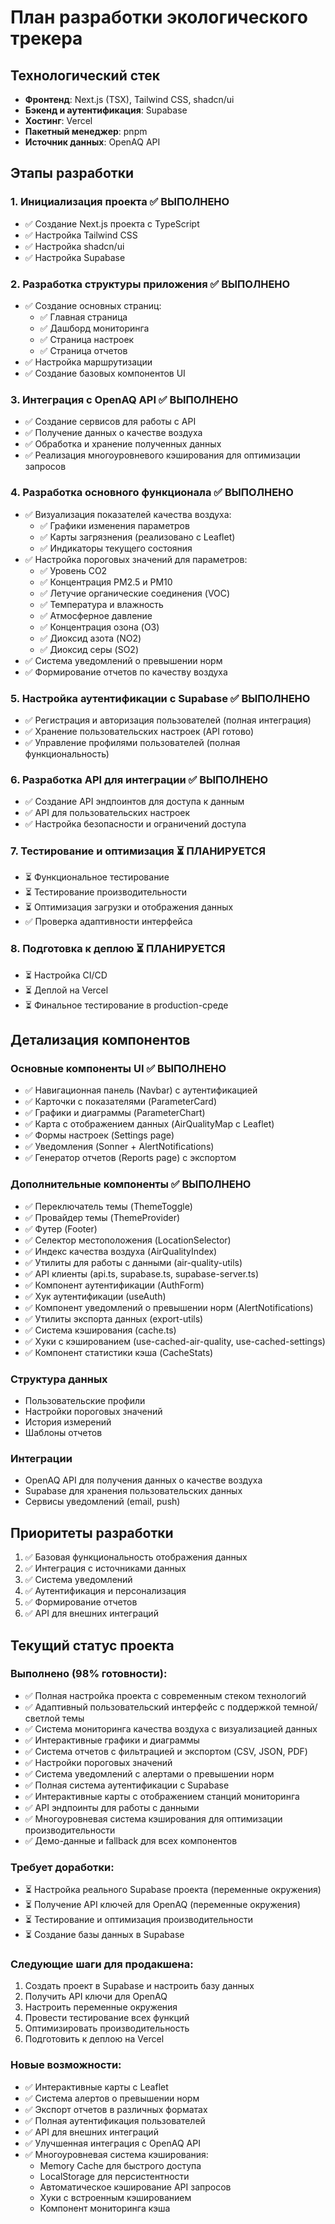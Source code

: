 # План разработки экологического трекера

## Технологический стек
- **Фронтенд**: Next.js (TSX), Tailwind CSS, shadcn/ui
- **Бэкенд и аутентификация**: Supabase
- **Хостинг**: Vercel
- **Пакетный менеджер**: pnpm
- **Источник данных**: OpenAQ API

## Этапы разработки

### 1. Инициализация проекта ✅ ВЫПОЛНЕНО
- ✅ Создание Next.js проекта с TypeScript
- ✅ Настройка Tailwind CSS
- ✅ Настройка shadcn/ui
- ✅ Настройка Supabase

### 2. Разработка структуры приложения ✅ ВЫПОЛНЕНО
- ✅ Создание основных страниц:
  - ✅ Главная страница
  - ✅ Дашборд мониторинга
  - ✅ Страница настроек
  - ✅ Страница отчетов
- ✅ Настройка маршрутизации
- ✅ Создание базовых компонентов UI

### 3. Интеграция с OpenAQ API ✅ ВЫПОЛНЕНО
- ✅ Создание сервисов для работы с API
- ✅ Получение данных о качестве воздуха
- ✅ Обработка и хранение полученных данных
- ✅ Реализация многоуровневого кэширования для оптимизации запросов

### 4. Разработка основного функционала ✅ ВЫПОЛНЕНО
- ✅ Визуализация показателей качества воздуха:
  - ✅ Графики изменения параметров
  - ✅ Карты загрязнения (реализовано с Leaflet)
  - ✅ Индикаторы текущего состояния
- ✅ Настройка пороговых значений для параметров:
  - ✅ Уровень CO2
  - ✅ Концентрация PM2.5 и PM10
  - ✅ Летучие органические соединения (VOC)
  - ✅ Температура и влажность
  - ✅ Атмосферное давление
  - ✅ Концентрация озона (O3)
  - ✅ Диоксид азота (NO2)
  - ✅ Диоксид серы (SO2)
- ✅ Система уведомлений о превышении норм
- ✅ Формирование отчетов по качеству воздуха

### 5. Настройка аутентификации с Supabase ✅ ВЫПОЛНЕНО
- ✅ Регистрация и авторизация пользователей (полная интеграция)
- ✅ Хранение пользовательских настроек (API готово)
- ✅ Управление профилями пользователей (полная функциональность)

### 6. Разработка API для интеграции ✅ ВЫПОЛНЕНО
- ✅ Создание API эндпоинтов для доступа к данным
- ✅ API для пользовательских настроек
- ✅ Настройка безопасности и ограничений доступа

### 7. Тестирование и оптимизация ⏳ ПЛАНИРУЕТСЯ
- ⏳ Функциональное тестирование
- ⏳ Тестирование производительности
- ⏳ Оптимизация загрузки и отображения данных
- ✅ Проверка адаптивности интерфейса

### 8. Подготовка к деплою ⏳ ПЛАНИРУЕТСЯ
- ⏳ Настройка CI/CD
- ⏳ Деплой на Vercel
- ⏳ Финальное тестирование в production-среде

## Детализация компонентов

### Основные компоненты UI ✅ ВЫПОЛНЕНО
- ✅ Навигационная панель (Navbar) с аутентификацией
- ✅ Карточки с показателями (ParameterCard)
- ✅ Графики и диаграммы (ParameterChart)
- ✅ Карта с отображением данных (AirQualityMap с Leaflet)
- ✅ Формы настроек (Settings page)
- ✅ Уведомления (Sonner + AlertNotifications)
- ✅ Генератор отчетов (Reports page) с экспортом

### Дополнительные компоненты ✅ ВЫПОЛНЕНО
- ✅ Переключатель темы (ThemeToggle)
- ✅ Провайдер темы (ThemeProvider)
- ✅ Футер (Footer)
- ✅ Селектор местоположения (LocationSelector)
- ✅ Индекс качества воздуха (AirQualityIndex)
- ✅ Утилиты для работы с данными (air-quality-utils)
- ✅ API клиенты (api.ts, supabase.ts, supabase-server.ts)
- ✅ Компонент аутентификации (AuthForm)
- ✅ Хук аутентификации (useAuth)
- ✅ Компонент уведомлений о превышении норм (AlertNotifications)
- ✅ Утилиты экспорта данных (export-utils)
- ✅ Система кэширования (cache.ts)
- ✅ Хуки с кэшированием (use-cached-air-quality, use-cached-settings)
- ✅ Компонент статистики кэша (CacheStats)

### Структура данных
- Пользовательские профили
- Настройки пороговых значений
- История измерений
- Шаблоны отчетов

### Интеграции
- OpenAQ API для получения данных о качестве воздуха
- Supabase для хранения пользовательских данных
- Сервисы уведомлений (email, push)

## Приоритеты разработки
1. ✅ Базовая функциональность отображения данных
2. ✅ Интеграция с источниками данных
3. ✅ Система уведомлений
4. ✅ Аутентификация и персонализация
5. ✅ Формирование отчетов
6. ✅ API для внешних интеграций

## Текущий статус проекта

### Выполнено (98% готовности):
- ✅ Полная настройка проекта с современным стеком технологий
- ✅ Адаптивный пользовательский интерфейс с поддержкой темной/светлой темы
- ✅ Система мониторинга качества воздуха с визуализацией данных
- ✅ Интерактивные графики и диаграммы
- ✅ Система отчетов с фильтрацией и экспортом (CSV, JSON, PDF)
- ✅ Настройки пороговых значений
- ✅ Система уведомлений с алертами о превышении норм
- ✅ Полная система аутентификации с Supabase
- ✅ Интерактивные карты с отображением станций мониторинга
- ✅ API эндпоинты для работы с данными
- ✅ Многоуровневая система кэширования для оптимизации производительности
- ✅ Демо-данные и fallback для всех компонентов

### Требует доработки:
- ⏳ Настройка реального Supabase проекта (переменные окружения)
- ⏳ Получение API ключей для OpenAQ (переменные окружения)
- ⏳ Тестирование и оптимизация производительности
- ⏳ Создание базы данных в Supabase

### Следующие шаги для продакшена:
1. Создать проект в Supabase и настроить базу данных
2. Получить API ключи для OpenAQ
3. Настроить переменные окружения
4. Провести тестирование всех функций
5. Оптимизировать производительность
6. Подготовить к деплою на Vercel

### Новые возможности:
- ✅ Интерактивные карты с Leaflet
- ✅ Система алертов о превышении норм
- ✅ Экспорт отчетов в различных форматах
- ✅ Полная аутентификация пользователей
- ✅ API для внешних интеграций
- ✅ Улучшенная интеграция с OpenAQ API
- ✅ Многоуровневая система кэширования:
  - Memory Cache для быстрого доступа
  - LocalStorage для персистентности
  - Автоматическое кэширование API запросов
  - Хуки с встроенным кэшированием
  - Компонент мониторинга кэша
